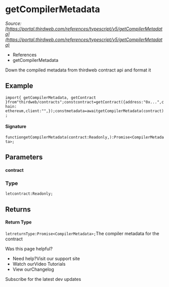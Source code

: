 # getCompilerMetadata

*Source: [https://portal.thirdweb.com/references/typescript/v5/getCompilerMetadata](https://portal.thirdweb.com/references/typescript/v5/getCompilerMetadata)*

* References
* getCompilerMetadata

Down the compiled metadata from thirdweb contract api and format it

## Example

`import{ getCompilerMetadata, getContract }from"thirdweb/contracts";constcontract=getContract({address:"0x...",chain: ethereum,client:"",});constmetadata=awaitgetCompilerMetadata(contract);`
#### Signature

`functiongetCompilerMetadata(contract:Readonly,):Promise<CompilerMetadata>;`
## Parameters

#### contract

### Type

`letcontract:Readonly;`
## Returns

#### Return Type

`letreturnType:Promise<CompilerMetadata>;`The compiler metadata for the contract

Was this page helpful?

* Need help?Visit our support site
* Watch ourVideo Tutorials
* View ourChangelog

Subscribe for the latest dev updates


